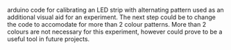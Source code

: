 arduino code for calibrating an LED strip with alternating pattern used as an additional visual aid for an experiment.
The next step could be to change the code to accomodate for more than 2 colour patterns. 
More than 2 colours are not necessary for this experiment, however could prove to be a useful tool in future projects.
